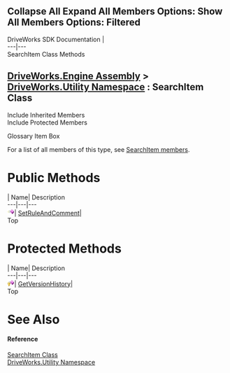        

 Collapse All Expand All  Members Options: Show All  Members Options: Filtered   
---  
DriveWorks SDK Documentation  |   
---|---  
SearchItem Class Methods   
  
[DriveWorks.Engine Assembly](topic2156.md) > [DriveWorks.Utility Namespace](topic13190.md) : SearchItem Class  
---  
  
Include Inherited Members    
Include Protected Members    


Glossary Item Box

For a list of all members of this type, see [SearchItem members](topic13271.md).

# Public Methods

| Name| Description  
---|---|---  
![Public Method](dotnetimages/publicMethod.gif)| [SetRuleAndComment](topic13277.md)|   
Top

# Protected Methods

| Name| Description  
---|---|---  
![Protected Method](dotnetimages/protectedMethod.gif)| [GetVersionHistory](topic13276.md)|   
Top

# See Also

#### Reference

[SearchItem Class](topic13270.md)   
[DriveWorks.Utility Namespace](topic13190.md)


